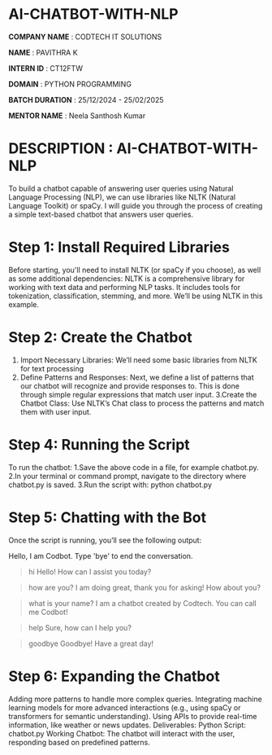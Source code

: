 # AI-CHATBOT-WITH-NLP

**COMPANY NAME** : CODTECH IT SOLUTIONS

**NAME** : PAVITHRA K

**INTERN ID** : CT12FTW

**DOMAIN** : PYTHON PROGRAMMING

**BATCH DURATION** : 25/12/2024 - 25/02/2025

**MENTOR NAME** : Neela Santhosh Kumar

# DESCRIPTION : AI-CHATBOT-WITH-NLP

To build a chatbot capable of answering user queries using Natural Language Processing (NLP), we can use libraries like NLTK (Natural Language Toolkit) or spaCy. I will guide you through the process of creating a simple text-based chatbot that answers user queries.

# Step 1: Install Required Libraries
Before starting, you'll need to install NLTK (or spaCy if you choose), as well as some additional dependencies:
NLTK is a comprehensive library for working with text data and performing NLP tasks. It includes tools for tokenization, classification, stemming, and more. We’ll be using NLTK in this example.

# Step 2: Create the Chatbot
1. Import Necessary Libraries:
We’ll need some basic libraries from NLTK for text processing
2. Define Patterns and Responses:
Next, we define a list of patterns that our chatbot will recognize and provide responses to. This is done through simple regular expressions that match user input.
3.Create the Chatbot Class:
Use NLTK’s Chat class to process the patterns and match them with user input.

# Step 4: Running the Script
To run the chatbot:
1.Save the above code in a file, for example chatbot.py.
2.In your terminal or command prompt, navigate to the directory where chatbot.py is saved.
3.Run the script with: python chatbot.py

# Step 5: Chatting with the Bot
Once the script is running, you’ll see the following output:

Hello, I am Codbot. Type 'bye' to end the conversation.
> hi
Hello! How can I assist you today?

> how are you?
I am doing great, thank you for asking! How about you?

> what is your name?
I am a chatbot created by Codtech. You can call me Codbot!

> help
Sure, how can I help you?

> goodbye
Goodbye! Have a great day!

# Step 6: Expanding the Chatbot
Adding more patterns to handle more complex queries.
Integrating machine learning models for more advanced interactions (e.g., using spaCy or transformers for semantic understanding).
Using APIs to provide real-time information, like weather or news updates.
Deliverables:
Python Script: chatbot.py
Working Chatbot: The chatbot will interact with the user, responding based on predefined patterns.
